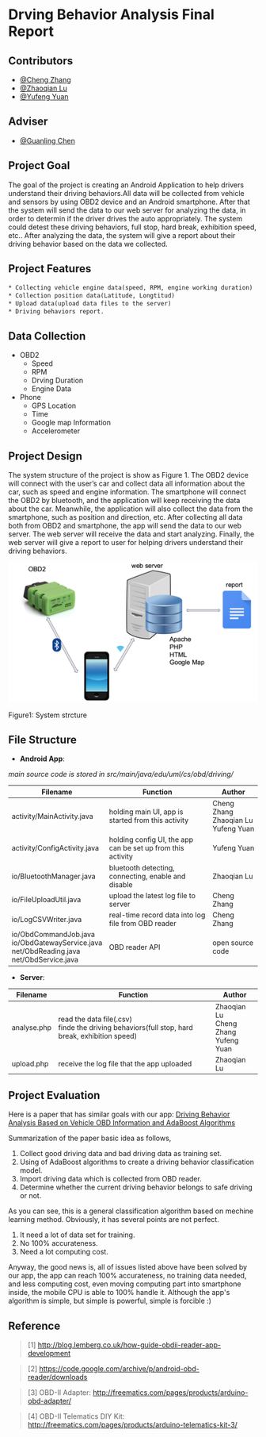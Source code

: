 # Drving Behavior Analysis Final Report

## Contributors

* [@Cheng Zhang](https://github.com/zhangchengx)
* [@Zhaoqian Lu](https://github.com/zhaoqianlu)
* [@Yufeng Yuan](https://github.com/FrankeyYuan)

## Adviser
* [@Guanling Chen](https://github.com/gchenhub)

## Project Goal

The goal of the project is creating an Android Application to help drivers understand their driving behaviors.All data will be collected from vehicle and sensors by using OBD2 device and an Android smartphone. After that the system will send the data to our web server for analyzing the data, in order to determin if the driver drives the auto appropriately. The system could detest these driving behaviors,  full stop, hard break, exhibition speed, etc..
After analyzing the data, the system will give a report about their driving behavior based on the data we collected.

## Project Features

	* Collecting vehicle engine data(speed, RPM, engine working duration)
	* Collection position data(Latitude, Longtitud)
	* Upload data(upload data files to the server)
	* Driving behaviors report.

## Data Collection

* OBD2
	* Speed
	* RPM
	* Drving Duration
	* Engine Data
* Phone
	* GPS Location
	* Time
	* Google map Information
	* Accelerometer

## Project Design
	
The system structure of the project is show as Figure 1. The OBD2 device will connect with the user’s car and collect data all information about the car, such as speed and engine information. The smartphone will connect the OBD2 by bluetooth, and the application will keep receiving the data about the car. Meanwhile, the application will also collect the data from the smartphone, such as position and direction, etc. After
collecting all data both from OBD2 and smartphone, the app will send the data to our web server. The web server will receive the data and start analyzing. Finally, the web server will give a report to user for helping drivers understand their driving behaviors.

<img style="text-align:center" src="/image/Screenshot 2016-05-02 19.23.22.png">

Figure1: System strcture

## File Structure

* __Android App__: 

_main source code is stored in src/main/java/edu/uml/cs/obd/driving/_

| Filename| Function| Author|
|---------|---------|-------|
|activity/MainActivity.java|holding main UI, app is started from this activity|Cheng Zhang<br>Zhaoqian Lu<br>Yufeng Yuan|
|activity/ConfigActivity.java|holding config UI, the app can be set up from this activity|Yufeng Yuan|
|io/BluetoothManager.java|bluetooth detecting, connecting, enable and disable|Zhaoqian Lu|
|io/FileUploadUtil.java|upload the latest log file to server|Cheng Zhang|
|io/LogCSVWriter.java|real-time record data into log file from OBD reader|Cheng Zhang|
|io/ObdCommandJob.java<br>io/ObdGatewayService.java<br>net/ObdReading.java<br>net/ObdService.java|OBD reader API|open source code|

* __Server__:

| Filename| Function| Author|
|---------|---------|-------|
|analyse.php|read the data file(.csv)<br>finde the driving behaviors(full stop, hard break, exhibition speed)|Zhaoqian Lu<br>Cheng Zhang<br>Yufeng Yuan|
|upload.php|receive the log file that the app uploaded|Zhaoqian Lu|

## Project Evaluation

Here is a paper that has similar goals with our app: 
[Driving Behavior Analysis Based on Vehicle OBD Information and AdaBoost Algorithms](http://www.iaeng.org/publication/IMECS2015/IMECS2015_pp102-106.pdf)

Summarization of the paper basic idea as follows,
1. Collect good driving data and bad driving data as training set.
2. Using of AdaBoost algorithms to create a driving behavior classification model.
3. Import driving data which is collected from OBD reader.
4. Determine whether the current driving behavior belongs to safe driving or not.

As you can see, this is a general classification algorithm based on mechine learning method. 
Obviously, it has several points are not perfect.
1. It need a lot of data set for training.
2. No 100% accurateness.
3. Need a lot computing cost.

Anyway, the good news is, all of issues listed above have been solved by our app, the app can reach 100% accurateness, no training data needed, and less computing cost, even moving computing part into smartphone inside, the mobile CPU is able to 100% handle it.
Although the app's algorithm is simple, but simple is powerful, simple is forcible :)


## Reference
> [1] http://blog.lemberg.co.uk/how-guide-obdii-reader-app-development

> [2] https://code.google.com/archive/p/android-obd-reader/downloads

> [3] OBD-II Adapter: http://freematics.com/pages/products/arduino-obd-adapter/

> [4] OBD-II Telematics DIY Kit: http://freematics.com/pages/products/arduino-telematics-kit-3/




